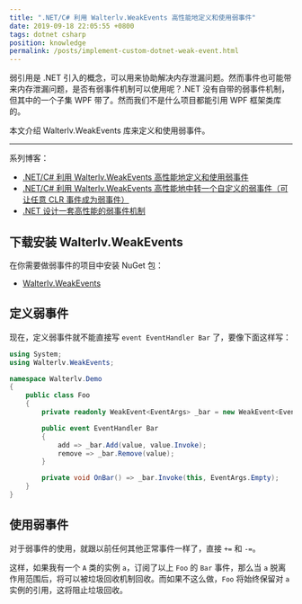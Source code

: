 ```yaml
---
title: ".NET/C# 利用 Walterlv.WeakEvents 高性能地定义和使用弱事件"
date: 2019-09-18 22:05:55 +0800
tags: dotnet csharp
position: knowledge
permalink: /posts/implement-custom-dotnet-weak-event.html
---
```


弱引用是 .NET 引入的概念，可以用来协助解决内存泄漏问题。然而事件也可能带来内存泄漏问题，是否有弱事件机制可以使用呢？.NET 没有自带的弱事件机制，但其中的一个子集 WPF 带了。然而我们不是什么项目都能引用 WPF 框架类库的。

本文介绍 Walterlv.WeakEvents 库来定义和使用弱事件。

---

<div id="toc"></div>

系列博客：

- [.NET/C# 利用 Walterlv.WeakEvents 高性能地定义和使用弱事件](/post/implement-custom-dotnet-weak-event)
- [.NET/C# 利用 Walterlv.WeakEvents 高性能地中转一个自定义的弱事件（可让任意 CLR 事件成为弱事件）](/post/implement-custom-dotnet-weak-event-relay)
- [.NET 设计一套高性能的弱事件机制](/post/design-a-dotnet-weak-event-relay)

## 下载安装 Walterlv.WeakEvents

在你需要做弱事件的项目中安装 NuGet 包：

- [Walterlv.WeakEvents](https://www.nuget.org/packages/Walterlv.WeakEvents/)

## 定义弱事件

现在，定义弱事件就不能直接写 `event EventHandler Bar` 了，要像下面这样写：

```csharp
using System;
using Walterlv.WeakEvents;

namespace Walterlv.Demo
{
    public class Foo
    {
        private readonly WeakEvent<EventArgs> _bar = new WeakEvent<EventArgs>();

        public event EventHandler Bar
        {
            add => _bar.Add(value, value.Invoke);
            remove => _bar.Remove(value);
        }

        private void OnBar() => _bar.Invoke(this, EventArgs.Empty);
    }
}
```

## 使用弱事件

对于弱事件的使用，就跟以前任何其他正常事件一样了，直接 `+=` 和 `-=`。

这样，如果我有一个 `A` 类的实例 `a`，订阅了以上 `Foo` 的 `Bar` 事件，那么当 `a` 脱离作用范围后，将可以被垃圾回收机制回收。而如果不这么做，`Foo` 将始终保留对 `a` 实例的引用，这将阻止垃圾回收。

